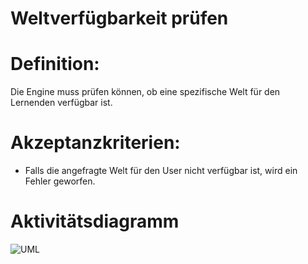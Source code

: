 # Weltverfügbarkeit prüfen


# Definition:
Die Engine muss prüfen können, ob eine spezifische Welt für den Lernenden verfügbar ist.


# Akzeptanzkriterien:
- Falls die angefragte Welt für den User nicht verfügbar ist, wird ein Fehler geworfen.


# Aktivitätsdiagramm
![UML](imageEngineWorldAvailableToUser.png)